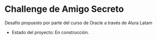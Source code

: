 <h1>Challenge de Amigo Secreto</h1>

<p>Desafío propuesto por parte del curso de Oracle a través de Alura Latam</p>

- Estado del proyecto: En construcción.

